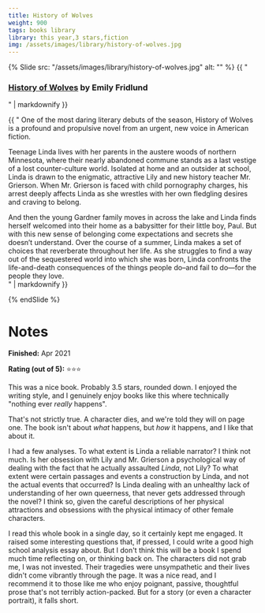 ```yaml
---
title: History of Wolves
weight: 900
tags: books library
library: this year,3 stars,fiction
img: /assets/images/library/history-of-wolves.jpg
---
```


{% Slide src: "/assets/images/library/history-of-wolves.jpg" alt: "" %} {{ "
### [History of Wolves](https://groveatlantic.com/book/history-of-wolves/) by Emily Fridlund
" | markdownify }}

<div class="text-sm mtm"> {{ "
One of the most daring literary debuts of the season, History of Wolves is a profound and propulsive novel from an urgent, new voice in American fiction.

Teenage Linda lives with her parents in the austere woods of northern Minnesota, where their nearly abandoned commune stands as a last vestige of a lost counter-culture world. Isolated at home and an outsider at school, Linda is drawn to the enigmatic, attractive Lily and new history teacher Mr. Grierson. When Mr. Grierson is faced with child pornography charges, his arrest deeply affects Linda as she wrestles with her own fledgling desires and craving to belong.

And then the young Gardner family moves in across the lake and Linda finds herself welcomed into their home as a babysitter for their little boy, Paul. But with this new sense of belonging come expectations and secrets she doesn’t understand. Over the course of a summer, Linda makes a set of choices that reverberate throughout her life. As she struggles to find a way out of the sequestered world into which she was born, Linda confronts the life-and-death consequences of the things people do–and fail to do—for the people they love.    
" | markdownify }}
</div>
{% endSlide %}

# Notes

**Finished:** Apr 2021

**Rating (out of 5):** ⭐⭐⭐

This was a nice book. Probably 3.5 stars, rounded down. I enjoyed the writing style, and I genuinely enjoy books like this where technically "nothing ever *really* happens".

That's not strictly true. A character dies, and we're told they will on page one. The book isn't about *what* happens, but *how* it happens, and I like that about it.

I had a few analyses. To what extent is Linda a reliable narrator? I think not much. Is her obsession with Lily and Mr. Grierson a psychological way of dealing with the fact that he actually assaulted *Linda*, not Lily? To what extent were certain passages and events a construction by Linda, and not the actual events that occurred? Is Linda dealing with an unhealthy lack of understanding of her own queerness, that never gets addressed through the novel? I think so, given the careful descriptions of her physical attractions and obsessions with the physical intimacy of other female characters.

I read this whole book in a single day, so it certainly kept me engaged. It raised some interesting questions that, if pressed, I could write a good high school analysis essay about. But I don't think this will be a book I spend much time reflecting on, or thinking back on. The characters did not grab me, I was not invested. Their tragedies were unsympathetic and their lives didn't come vibrantly through the page. It was a nice read, and I recommend it to those like me who enjoy poignant, passive, thoughtful prose that's not terribly action-packed. But for a story (or even a character portrait), it falls short.